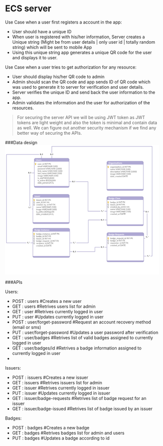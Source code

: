 # ECS server

Use Case when a user first registers a account in the app:

  - User should have a unique ID
  - When user is registered with his/her information, Server creates a Unique string (Might be from user details | only user id | totally random string) which will be sent to mobile App
  - Using this unique string app generates a unique QR code for the user and displays it to user.

Use Case when a user tries to get authorization for any resource:
  - User should display his/her QR code to admin
  - Admin should scan the QR code and app sends ID of QR code which was used to generate it to server for verification and user details.
  - Server verifies the unique ID and send back the user information to the app.
  - Admin validates the information and the user for authorization of the resources.

> For securing the server API we will be using JWT token 
> as JWT tokens are light weight and also the token is minimal
> and contain data as well.
> We can figure out another security mechanism if we find any better way
> of securing the APIs.

###Data design
![Alt text](images/datadesign.png "Data Design")


###APIs

Users:
  - POST : users #Creates a new user
  - GET : users #Retrives users list for admin
  - GET : user #Retrives currently logged in user
  - PUT : user #Updates currently logged in user
  - POST : user/forget-password #Request an account recovery method (email or sms)
  - PUT : user/forget-password #Updates a user password after verification
  - GET : user/badges #Retrives list of valid badges assigned to currently logged in user
  - GET : user/badges/id #Retrives a badge information assigned to currently logged in user
  - 
Issuers:
  - POST : issuers #Creates a new issuer
  - GET : issuers #Retrives issuers list for admin
  - GET : issuer #Retrives currently logged in issuer
  - PUT : issuer #Updates currently logged in issuer
  - GET : issuer/badge-requests #Retrives list of badge request for an issuer
  - GET : issuer/badge-issued #Retrives list of badge issued by an issuer
  
Badges:
  - POST : badges #Creates a new badge
  - GET : badges #Retrives badges list for admin and users
  - PUT : badges #Updates a badge according to id
